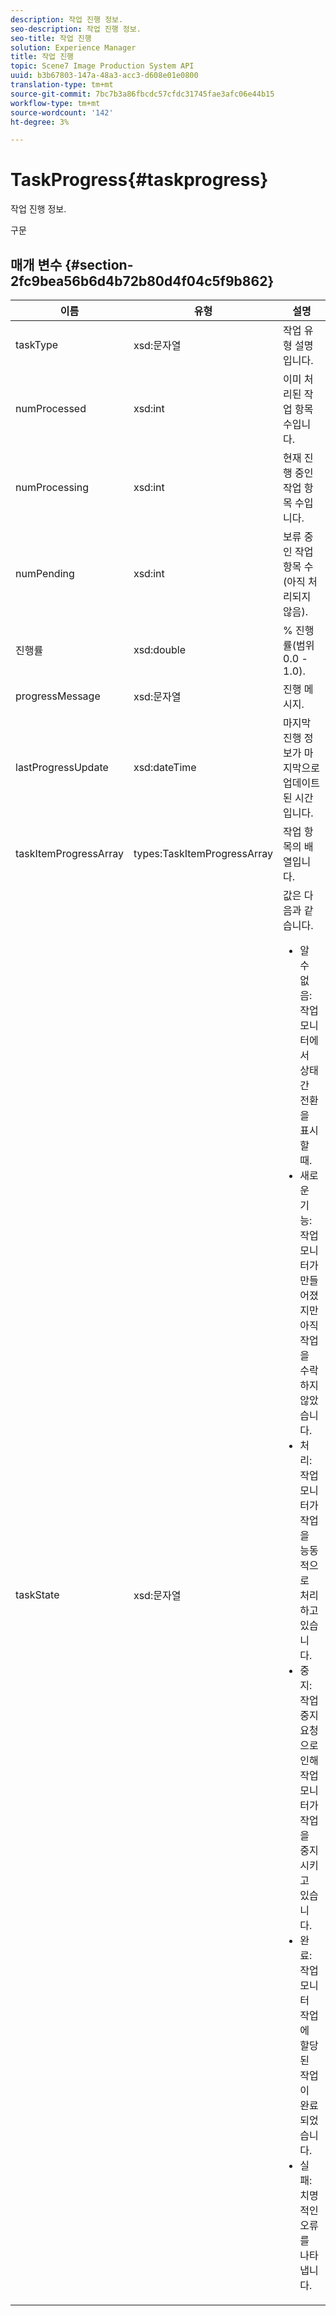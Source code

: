 ```yaml
---
description: 작업 진행 정보.
seo-description: 작업 진행 정보.
seo-title: 작업 진행
solution: Experience Manager
title: 작업 진행
topic: Scene7 Image Production System API
uuid: b3b67803-147a-48a3-acc3-d608e01e0800
translation-type: tm+mt
source-git-commit: 7bc7b3a86fbcdc57cfdc31745fae3afc06e44b15
workflow-type: tm+mt
source-wordcount: '142'
ht-degree: 3%

---
```



# TaskProgress{#taskprogress}

작업 진행 정보.

구문

## 매개 변수 {#section-2fc9bea56b6d4b72b80d4f04c5f9b862}

<table id="table_04100BB8ABD84EF68B0A7CE3AD946414"> 
 <thead> 
  <tr> 
   <th colname="col1" class="entry"> 이름 </th> 
   <th colname="col2" class="entry"> 유형 </th> 
   <th colname="col3" class="entry"> 설명 </th> 
  </tr> 
 </thead>
 <tbody> 
  <tr> 
   <td colname="col1"> <span class="codeph"> <span class="varname"> taskType</span> </span> </td> 
   <td colname="col2"> <span class="codeph"> xsd:문자열</span> </td> 
   <td colname="col3"> 작업 유형 설명입니다. </td> 
  </tr> 
  <tr> 
   <td colname="col1"> <span class="codeph"> <span class="varname"> numProcessed</span> </span> </td> 
   <td colname="col2"> <span class="codeph"> xsd:int</span> </td> 
   <td colname="col3"> 이미 처리된 작업 항목 수입니다. </td> 
  </tr> 
  <tr> 
   <td colname="col1"> <span class="codeph"> <span class="varname"> numProcessing</span> </span> </td> 
   <td colname="col2"> <span class="codeph"> xsd:int</span> </td> 
   <td colname="col3"> 현재 진행 중인 작업 항목 수입니다. </td> 
  </tr> 
  <tr> 
   <td colname="col1"> <span class="codeph"> <span class="varname"> numPending</span> </span> </td> 
   <td colname="col2"> <span class="codeph"> xsd:int</span> </td> 
   <td colname="col3"> 보류 중인 작업 항목 수(아직 처리되지 않음). </td> 
  </tr> 
  <tr> 
   <td colname="col1"> <span class="codeph"> <span class="varname"> 진행률</span> </span> </td> 
   <td colname="col2"> <span class="codeph"> xsd:double</span> </td> 
   <td colname="col3"> % 진행률(범위 0.0 - 1.0). </td> 
  </tr> 
  <tr> 
   <td colname="col1"> <span class="codeph"> <span class="varname"> progressMessage</span> </span> </td> 
   <td colname="col2"> <span class="codeph"> xsd:문자열</span> </td> 
   <td colname="col3"> 진행 메시지. </td> 
  </tr> 
  <tr> 
   <td colname="col1"> <span class="codeph"> <span class="varname"> lastProgressUpdate</span> </span> </td> 
   <td colname="col2"> <span class="codeph"> xsd:dateTime</span> </td> 
   <td colname="col3"> 마지막 진행 정보가 마지막으로 업데이트된 시간입니다. </td> 
  </tr> 
  <tr> 
   <td colname="col1"> <span class="codeph"> <span class="varname"> taskItemProgressArray</span> </span> </td> 
   <td colname="col2"> <span class="codeph"> types:TaskItemProgressArray</span> </td> 
   <td colname="col3"> 작업 항목의 배열입니다. </td> 
  </tr> 
  <tr> 
   <td colname="col1"> <span class="codeph"> <span class="varname"> taskState</span> </span> </td> 
   <td colname="col2"> <span class="codeph"> xsd:문자열</span> </td> 
   <td colname="col3">값은 다음과 같습니다. 
    <ul id="ul_BD00DC855B1D42748204E8BCA81FD4BF">
     <li id="li_01FE691763B3465DBF3402E7CDEA50C3"><span class="codeph"> 알 수 없음</span>:작업 모니터에서 상태 간 전환을 표시할 때. </li>
     <li id="li_AA2D1F9ADDE84B54A85C7E7830D3A0C9"><span class="codeph"> 새로운 기능</span>:작업 모니터가 만들어졌지만 아직 작업을 수락하지 않았습니다. </li>
     <li id="li_76D667D21BDF4FADA6A266A7EB4DC6EE"><span class="codeph"> 처리</span>:작업 모니터가 작업을 능동적으로 처리하고 있습니다. </li>
     <li id="li_3813B2178D7143DEB91804A6C5FF3902"><span class="codeph"> 중지</span>:작업 중지 요청으로 인해 작업 모니터가 작업을 중지시키고 있습니다. </li>
     <li id="li_41C2E774FC504B58BD6736119AE9C0AE"><span class="codeph"> 완료</span>:작업 모니터 작업에 할당된 작업이 완료되었습니다. </li>
     <li id="li_EB2322BB11314B97998D467F4620ED2E"><span class="codeph"> 실패</span>:치명적인 오류를 나타냅니다. </li>
    </ul></td> 
  </tr> 
 </tbody> 
</table>

